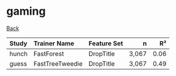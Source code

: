 # gaming

[Back](../index.md)

|Study|Trainer Name|Feature Set|n|R²|
|:---|:---|:---|---:|---:|
|hunch|FastForest|DropTitle|3,067|0.06|
|guess|FastTreeTweedie|DropTitle|3,067|0.49|

